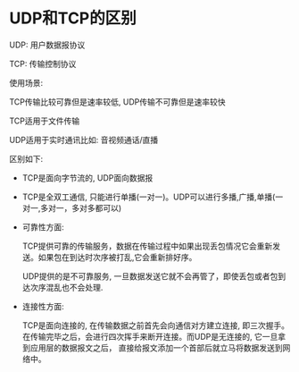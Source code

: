 # UDP和TCP的区别

UDP: 用户数据报协议

TCP: 传输控制协议

使用场景:

 TCP传输比较可靠但是速率较低, UDP传输不可靠但是速率较快

TCP适用于文件传输

UDP适用于实时通讯比如: 音视频通话/直播

区别如下:

- TCP是面向字节流的, UDP面向数据报

- TCP是全双工通信, 只能进行单播(一对一)。UDP可以进行多播,广播,单播(一对一,多对一，多对多都可以)

- 可靠性方面:

  TCP提供可靠的传输服务，数据在传输过程中如果出现丢包情况它会重新发送。如果包在到达时次序被打乱,它会重新排好序。

  UDP提供的是不可靠服务, 一旦数据发送它就不会再管了，即使丢包或者包到达次序混乱也不会处理.

- 连接性方面:

  TCP是面向连接的, 在传输数据之前首先会向通信对方建立连接, 即三次握手。在传输完毕之后，会进行四次挥手来断开连接。而UDP是无连接的, 它一旦拿到应用层的数据报文之后， 直接给报文添加一个首部后就立马将数据发送到网络中。

  

  

  

  

  

  

  

  

  

  

  

    